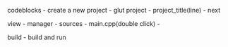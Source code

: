 
codeblocks - create a new project - glut project - project_title(line) - next 

view - manager - sources - main.cpp(double click) - 

build - build and run

